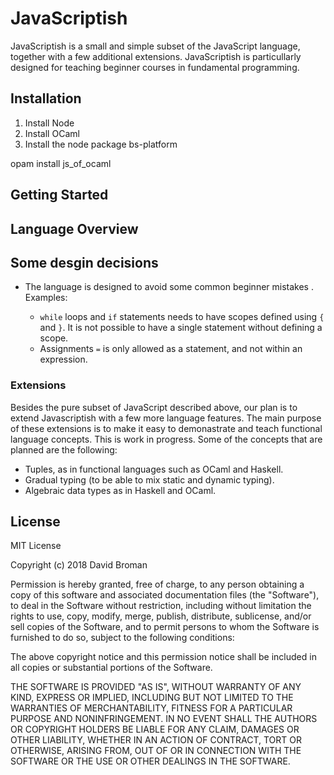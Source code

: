 # JavaScriptish
JavaScriptish is a small and simple subset of the JavaScript language, together with a few additional extensions. JavaScriptish is particullarly designed for teaching beginner courses in fundamental programming. 


## Installation

1. Install Node
2. Install OCaml
3. Install the node package bs-platform

opam install js_of_ocaml


##  Getting Started

## Language Overview

## Some desgin decisions

* The language is designed to avoid some common beginner mistakes . Examples:

  - `while` loops and `if` statements needs to have scopes defined using `{` and `}`.
     It is not possible to have a single statement without defining a scope.
  - Assignments `=` is only allowed as a statement, and not within an expression.

  
### Extensions
Besides the pure subset of JavaScript described above, our plan is to extend Javascriptish with a few more language features. The main purpose of these extensions is to make it easy to demonastrate and teach functional language concepts. This is work in progress. Some of the concepts that are planned are the following:

* Tuples, as in functional languages such as OCaml and Haskell.
* Gradual typing (to be able to mix static and dynamic typing).
* Algebraic data types as in Haskell and OCaml.

## License
MIT License

Copyright (c) 2018 David Broman

Permission is hereby granted, free of charge, to any person obtaining a copy
of this software and associated documentation files (the "Software"), to deal
in the Software without restriction, including without limitation the rights
to use, copy, modify, merge, publish, distribute, sublicense, and/or sell
copies of the Software, and to permit persons to whom the Software is
furnished to do so, subject to the following conditions:

The above copyright notice and this permission notice shall be included in all
copies or substantial portions of the Software.

THE SOFTWARE IS PROVIDED "AS IS", WITHOUT WARRANTY OF ANY KIND, EXPRESS OR
IMPLIED, INCLUDING BUT NOT LIMITED TO THE WARRANTIES OF MERCHANTABILITY,
FITNESS FOR A PARTICULAR PURPOSE AND NONINFRINGEMENT. IN NO EVENT SHALL THE
AUTHORS OR COPYRIGHT HOLDERS BE LIABLE FOR ANY CLAIM, DAMAGES OR OTHER
LIABILITY, WHETHER IN AN ACTION OF CONTRACT, TORT OR OTHERWISE, ARISING FROM,
OUT OF OR IN CONNECTION WITH THE SOFTWARE OR THE USE OR OTHER DEALINGS IN THE
SOFTWARE.


